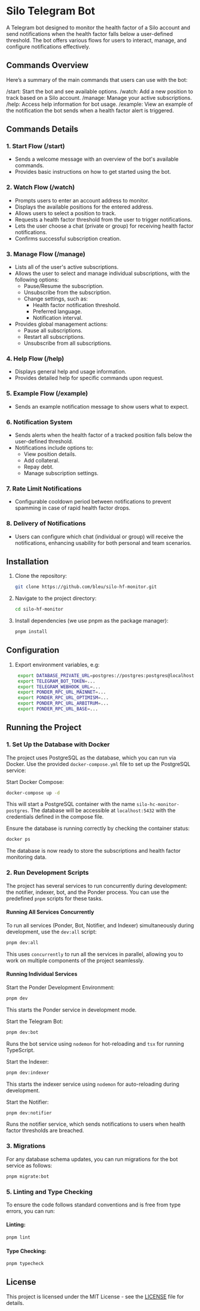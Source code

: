 # Silo Telegram Bot

A Telegram bot designed to monitor the health factor of a Silo account and send notifications when the health factor falls below a user-defined threshold. The bot offers various flows for users to interact, manage, and configure notifications effectively.

## Commands Overview

Here’s a summary of the main commands that users can use with the bot:

/start: Start the bot and see available options.
/watch: Add a new position to track based on a Silo account.
/manage: Manage your active subscriptions.
/help: Access help information for bot usage.
/example: View an example of the notification the bot sends when a health factor alert is triggered.

## Commands Details

### 1. Start Flow (/start)

- Sends a welcome message with an overview of the bot's available commands.
- Provides basic instructions on how to get started using the bot.

### 2. Watch Flow (/watch)

- Prompts users to enter an account address to monitor.
- Displays the available positions for the entered address.
- Allows users to select a position to track.
- Requests a health factor threshold from the user to trigger notifications.
- Lets the user choose a chat (private or group) for receiving health factor notifications.
- Confirms successful subscription creation.

### 3. Manage Flow (/manage)

- Lists all of the user's active subscriptions.
- Allows the user to select and manage individual subscriptions, with the following options:
  - Pause/Resume the subscription.
  - Unsubscribe from the subscription.
  - Change settings, such as:
    - Health factor notification threshold.
    - Preferred language.
    - Notification interval.
- Provides global management actions:
  - Pause all subscriptions.
  - Restart all subscriptions.
  - Unsubscribe from all subscriptions.

### 4. Help Flow (/help)

- Displays general help and usage information.
- Provides detailed help for specific commands upon request.

### 5. Example Flow (/example)

- Sends an example notification message to show users what to expect.

### 6. Notification System

- Sends alerts when the health factor of a tracked position falls below the user-defined threshold.
- Notifications include options to:
  - View position details.
  - Add collateral.
  - Repay debt.
  - Manage subscription settings.

### 7. Rate Limit Notifications

- Configurable cooldown period between notifications to prevent spamming in case of rapid health factor drops.

### 8. Delivery of Notifications

- Users can configure which chat (individual or group) will receive the notifications, enhancing usability for both personal and team scenarios.

## Installation

1. Clone the repository:
   ```sh
   git clone https://github.com/bleu/silo-hf-monitor.git
   ```
2. Navigate to the project directory:
   ```sh
   cd silo-hf-monitor
   ```
3. Install dependencies (we use pnpm as the package manager):
   ```sh
   pnpm install
   ```

## Configuration

1. Export environment variables, e.g:
   ```sh
    export DATABASE_PRIVATE_URL=postgres://postgres:postgres@localhost:5432
    export TELEGRAM_BOT_TOKEN=...
    export TELEGRAM_WEBHOOK_URL=...
    export PONDER_RPC_URL_MAINNET=...
    export PONDER_RPC_URL_OPTIMISM=...
    export PONDER_RPC_URL_ARBITRUM=...
    export PONDER_RPC_URL_BASE=...
   ```

## Running the Project

### 1. Set Up the Database with Docker

The project uses PostgreSQL as the database, which you can run via Docker. Use the provided `docker-compose.yml` file to set up the PostgreSQL service:

Start Docker Compose:

```sh
docker-compose up -d
```

This will start a PostgreSQL container with the name `silo-hc-monitor-postgres`. The database will be accessible at `localhost:5432` with the credentials defined in the compose file.

Ensure the database is running correctly by checking the container status:

```sh
docker ps
```

The database is now ready to store the subscriptions and health factor monitoring data.

### 2. Run Development Scripts

The project has several services to run concurrently during development: the notifier, indexer, bot, and the Ponder process. You can use the predefined `pnpm` scripts for these tasks.

#### Running All Services Concurrently

To run all services (Ponder, Bot, Notifier, and Indexer) simultaneously during development, use the `dev:all` script:

```sh
pnpm dev:all
```

This uses `concurrently` to run all the services in parallel, allowing you to work on multiple components of the project seamlessly.

#### Running Individual Services

Start the Ponder Development Environment:

```sh
pnpm dev
```

This starts the Ponder service in development mode.

Start the Telegram Bot:

```sh
pnpm dev:bot
```

Runs the bot service using `nodemon` for hot-reloading and `tsx` for running TypeScript.

Start the Indexer:

```sh
pnpm dev:indexer
```

This starts the indexer service using `nodemon` for auto-reloading during development.

Start the Notifier:

```sh
pnpm dev:notifier
```

Runs the notifier service, which sends notifications to users when health factor thresholds are breached.

### 3. Migrations

For any database schema updates, you can run migrations for the bot service as follows:

```sh
pnpm migrate:bot
```

### 5. Linting and Type Checking

To ensure the code follows standard conventions and is free from type errors, you can run:

#### Linting:

```sh
pnpm lint
```

#### Type Checking:

```sh
pnpm typecheck
```

## License

This project is licensed under the MIT License - see the [LICENSE](./LICENSE) file for details.
